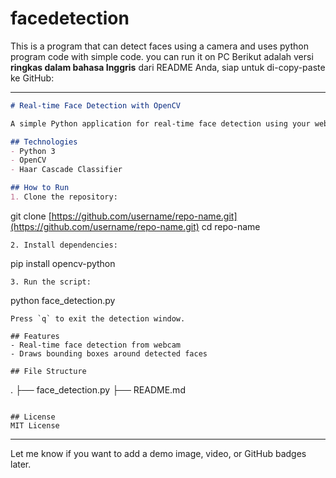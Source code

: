 # facedetection
This is a program that can detect faces using a camera and uses python program code with simple code. you can run it on PC
Berikut adalah versi **ringkas dalam bahasa Inggris** dari README Anda, siap untuk di-copy-paste ke GitHub:

---

```markdown
# Real-time Face Detection with OpenCV

A simple Python application for real-time face detection using your webcam and OpenCV.

## Technologies
- Python 3
- OpenCV
- Haar Cascade Classifier

## How to Run
1. Clone the repository:
```

git clone [https://github.com/username/repo-name.git](https://github.com/username/repo-name.git)
cd repo-name

```
2. Install dependencies:
```

pip install opencv-python

```
3. Run the script:
```

python face\_detection.py

```
Press `q` to exit the detection window.

## Features
- Real-time face detection from webcam
- Draws bounding boxes around detected faces

## File Structure
```

.
├── face\_detection.py
├── README.md

```

## License
MIT License
```

---

Let me know if you want to add a demo image, video, or GitHub badges later.
